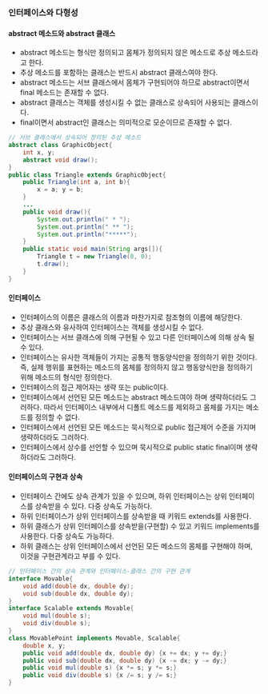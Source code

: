 ### 인터페이스와 다형성

#### abstract 메소드와 abstract 클래스

- abstract 메소드는 형식만 정의되고 몸체가 정의되지 않은 메소드로 추상 메소드라고 한다.
- 추상 메소드를 포함하는 클래스는 반드시 abstract 클래스여야 한다.
- abstract 메소드는 서브 클래스에서 몸체가 구현되어야 하므로 abstract이면서 final 메소드는 존재할 수 없다.
- abstract 클래스는 객체를 생성시킬 수 없는 클래스로 상속되어 사용되는 클래스이다.
- final이면서 abstract인 클래스는 의미적으로 모순이므로 존재할 수 없다.

```java
// 서브 클래스에서 상속되어 정의된 추상 메소드
abstract class GraphicObject{
    int x, y;
    abstract void draw();
}
public class Triangle extends GraphicObject{
    public Triangle(int a, int b){
        x = a; y = b;
    }
    ...
    public void draw(){
        System.out.println(" * ");
        System.out.println(" ** ");
        System.out.println("*****");
    }
    public static void main(String args[]){
        Triangle t = new Triangle(0, 0);
        t.draw();
    }
}
```

#### 인터페이스

- 인터페이스의 이름은 클래스의 이름과 마찬가지로 참조형의 이름에 해당한다.
- 추상 클래스와 유사하여 인터페이스는 객체를 생성시킬 수 없다.
- 인터페이스는 서브 클래스에 의해 구현될 수 있고 다른 인터페이스에 의해 상속 될 수 있다.
- 인터페이스는 유사한 객체들이 가지는 공통적 행동양식만을 정의하기 위한 것이다. 즉, 실제 행위를 표현하는 메소드의 몸체를 정의하지 않고 행동양식만을 정의하기 위해 메소드의 형식만 정의한다.
- 인터페이스의 접근 제어자는 생략 또는 public이다.
- 인터페이스에서 선언된 모든 메소드는 abstract 메소드여야 하며 생략하더라도 그러하다. 따라서 인터페이스 내부에서 디폴트 메소드를 제외하고 몸체를 가지는 메소드를 정의할 수 없다.
- 인터페이스에서 선언된 모든 메소드는 묵시적으로 public 접근제어 수준을 가지며 생략하더라도 그러하다.
- 인터페이스에서 상수를 선언할 수 있으며 묵시적으로 public static final이며 생략하더라도 그러하다.

#### 인터페이스의 구현과 상속

- 인터페이스 간에도 상속 관계가 있을 수 있으며, 하위 인터페이스는 상위 인터페이스를 상속받을 수 있다. 다중 상속도 가능하다.
- 하위 인터페이스가 상위 인터페이스를 상속받을 때 키워드 extends를 사용한다.
- 하위 클래스가 상위 인터페이스를 상속받을(구현할) 수 있고 키워드 implements를 사용한다. 다중 상속도 가능하다.
- 하위 클래스는 상위 인터페이스에서 선언된 모든 메소드의 몸체를 구현해야 하며, 이것을 구현관계라고 부를 수 있다.

```java
// 인터페이스 간의 상속 관계와 인터페이스-클래스 간의 구현 관계
interface Movable{
    void add(double dx, double dy);
    void sub(double dx, double dy);
}
interface Scalable extends Movable{
    void mul(double s);
    void div(double s);
}
class MovablePoint implements Movable, Scalable{
    double x, y;
    public void add(double dx, double dy) {x += dx; y += dy;}
    public void sub(double dx, double dy) {x -= dx; y -= dy;}
    public void mul(double s) {x *= s; y *= s;}
    public void div(double s) {x /= s; y /= s;}
}
```
